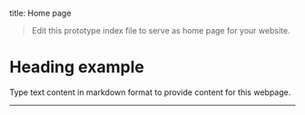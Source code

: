 title: Home page

> Edit this prototype index file to serve as home page for your website.

# Heading example

Type text content in markdown format to provide content for this webpage.

-------
